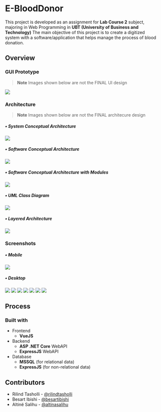 # E-BloodDonor
This project is developed as an assignment for **Lab Course 2** subject, majoring in Web Programming in **UBT (University of Business and Technology)**
The main objective of this project is to create a digitized system with a software/application that helps manage the process of blood donation.

## Overview

### GUI Prototype
> **Note**
> Images shown below are not the FINAL UI design

![](https://raw.github.com/rilindtasholli/e-blooddonor/main/screenshots/doc/prototype.png)

### Architecture
> **Note**
> Images shown below are not the FINAL architecure design

##### • System Conceptual Architecture
![](https://raw.github.com/rilindtasholli/e-blooddonor/main/screenshots/doc/system-conceptual-architecture.png)
##### • Software Conceptual Architecture
![](https://raw.github.com/rilindtasholli/e-blooddonor/main/screenshots/doc/software-conceptual-architecture.png)
##### • Software Conceptual Architecture with Modules
![](https://raw.github.com/rilindtasholli/e-blooddonor/main/screenshots/doc/software-conceptual-architecture-with-modules.png)
##### • UML Class Diagram
![](https://raw.github.com/rilindtasholli/e-blooddonor/main/screenshots/doc/uml-class-diagram.png)
##### • Layered Architecture
![](https://raw.github.com/rilindtasholli/e-blooddonor/main/screenshots/doc/layered-architecture.png)

### Screenshots
##### • Mobile
![](https://raw.github.com/rilindtasholli/e-blooddonor/main/screenshots/app/mobile.png)
##### • Desktop
![](https://raw.github.com/rilindtasholli/e-blooddonor/main/screenshots/app/desktop1.png)
![](https://raw.github.com/rilindtasholli/e-blooddonor/main/screenshots/app/desktop2.png)
![](https://raw.github.com/rilindtasholli/e-blooddonor/main/screenshots/app/desktop3.png)
![](https://raw.github.com/rilindtasholli/e-blooddonor/main/screenshots/app/desktop4.png)
![](https://raw.github.com/rilindtasholli/e-blooddonor/main/screenshots/app/desktop5.png)
![](https://raw.github.com/rilindtasholli/e-blooddonor/main/screenshots/app/desktop6.png)
![](https://raw.github.com/rilindtasholli/e-blooddonor/main/screenshots/app/desktop7.png)

## Process

### Built with

- Frontend
    - **VueJS**
- Backend
    - **ASP .NET Core** WebAPI
    - **ExpressJS** WebAPI
 - Database
    - **MSSQL** (for relational data)
    - **ExpressJS** (for non-relational data)

## Contributors

- Rilind Tasholli - [@rilindtasholli](https://github.com/rilindtasholli)
- Besart Ibishi - [@besartibishi](https://github.com/besartibishi)
- Altinë Salihu - [@altinasalihu](https://github.com/altinasalihu)



